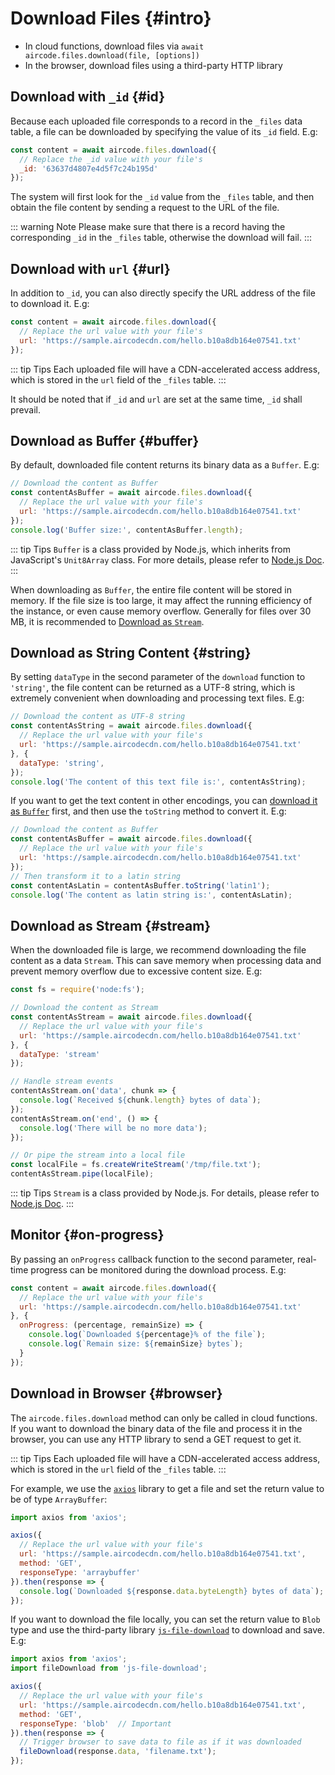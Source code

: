 # Download Files {#intro}

- In cloud functions, download files via `await aircode.files.download(file, [options])`
- In the browser, download files using a third-party HTTP library

## Download with `_id` {#id}

Because each uploaded file corresponds to a record in the `_files` data table, a file can be downloaded by specifying the value of its `_id` field. E.g:

```js
const content = await aircode.files.download({
  // Replace the _id value with your file's
  _id: '63637d4807e4d5f7c24b195d'
});
```

The system will first look for the `_id` value from the `_files` table, and then obtain the file content by sending a request to the URL of the file.

::: warning Note
Please make sure that there is a record having the corresponding `_id` in the `_files` table, otherwise the download will fail.
:::

## Download with `url` {#url}

In addition to `_id`, you can also directly specify the URL address of the file to download it. E.g:

```js
const content = await aircode.files.download({
  // Replace the url value with your file's
  url: 'https://sample.aircodecdn.com/hello.b10a8db164e07541.txt'
});
```

::: tip Tips
Each uploaded file will have a CDN-accelerated access address, which is stored in the `url` field of the `_files` table.
:::

It should be noted that if `_id` and `url` are set at the same time, `_id` shall prevail.

## Download as Buffer {#buffer}

By default, downloaded file content returns its binary data as a `Buffer`. E.g:

```js
// Download the content as Buffer
const contentAsBuffer = await aircode.files.download({
  // Replace the url value with your file's
  url: 'https://sample.aircodecdn.com/hello.b10a8db164e07541.txt'
});
console.log('Buffer size:', contentAsBuffer.length);
```

::: tip Tips
`Buffer` is a class provided by Node.js, which inherits from JavaScript's `Unit8Array` class. For more details, please refer to [Node.js Doc](https://nodejs.org/api/buffer).
:::

When downloading as `Buffer`, the entire file content will be stored in memory. If the file size is too large, it may affect the running efficiency of the instance, or even cause memory overflow. Generally for files over 30 MB, it is recommended to [Download as `Stream`](#stream).

## Download as String Content {#string}

By setting `dataType` in the second parameter of the `download` function to `'string'`, the file content can be returned as a UTF-8 string, which is extremely convenient when downloading and processing text files. E.g:

```js
// Download the content as UTF-8 string
const contentAsString = await aircode.files.download({
  // Replace the url value with your file's
  url: 'https://sample.aircodecdn.com/hello.b10a8db164e07541.txt'
}, {
  dataType: 'string',
});
console.log('The content of this text file is:', contentAsString);
```

If you want to get the text content in other encodings, you can [download it as `Buffer`](#buffer) first, and then use the `toString` method to convert it. E.g:

```js
// Download the content as Buffer
const contentAsBuffer = await aircode.files.download({
  // Replace the url value with your file's
  url: 'https://sample.aircodecdn.com/hello.b10a8db164e07541.txt'
});
// Then transform it to a latin string
const contentAsLatin = contentAsBuffer.toString('latin1');
console.log('The content as latin string is:', contentAsLatin);
```

## Download as Stream {#stream}

When the downloaded file is large, we recommend downloading the file content as a data `Stream`. This can save memory when processing data and prevent memory overflow due to excessive content size. E.g:

```js
const fs = require('node:fs');

// Download the content as Stream
const contentAsStream = await aircode.files.download({
  // Replace the url value with your file's
  url: 'https://sample.aircodecdn.com/hello.b10a8db164e07541.txt'
}, {
  dataType: 'stream'
});

// Handle stream events
contentAsStream.on('data', chunk => {
  console.log(`Received ${chunk.length} bytes of data`);
});
contentAsStream.on('end', () => {
  console.log('There will be no more data');
});

// Or pipe the stream into a local file
const localFile = fs.createWriteStream('/tmp/file.txt');
contentAsStream.pipe(localFile);
```

::: tip Tips
`Stream` is a class provided by Node.js. For details, please refer to [Node.js Doc](https://nodejs.org/api/stream).
:::

## Monitor {#on-progress}

By passing an `onProgress` callback function to the second parameter, real-time progress can be monitored during the download process. E.g:

```js
const content = await aircode.files.download({
  // Replace the url value with your file's
  url: 'https://sample.aircodecdn.com/hello.b10a8db164e07541.txt'
}, {
  onProgress: (percentage, remainSize) => {
    console.log(`Downloaded ${percentage}% of the file`);
    console.log(`Remain size: ${remainSize} bytes`);
  }
});
```

## Download in Browser {#browser}

The `aircode.files.download` method can only be called in cloud functions. If you want to download the binary data of the file and process it in the browser, you can use any HTTP library to send a GET request to get it.

::: tip Tips
Each uploaded file will have a CDN-accelerated access address, which is stored in the `url` field of the `_files` table.
:::

For example, we use the [`axios`](https://www.npmjs.com/package/axios) library to get a file and set the return value to be of type `ArrayBuffer`:

```js
import axios from 'axios';

axios({
  // Replace the url value with your file's
  url: 'https://sample.aircodecdn.com/hello.b10a8db164e07541.txt',
  method: 'GET',
  responseType: 'arraybuffer'
}).then(response => {
  console.log(`Downloaded ${response.data.byteLength} bytes of data`);
});
```

If you want to download the file locally, you can set the return value to `Blob` type and use the third-party library [`js-file-download`](https://www.npmjs.com/package/js-file-download) to download and save. E.g:

```js
import axios from 'axios';
import fileDownload from 'js-file-download';

axios({
  // Replace the url value with your file's
  url: 'https://sample.aircodecdn.com/hello.b10a8db164e07541.txt',
  method: 'GET',
  responseType: 'blob'  // Important
}).then(response => {
  // Trigger browser to save data to file as if it was downloaded
  fileDownload(response.data, 'filename.txt');
});
```
